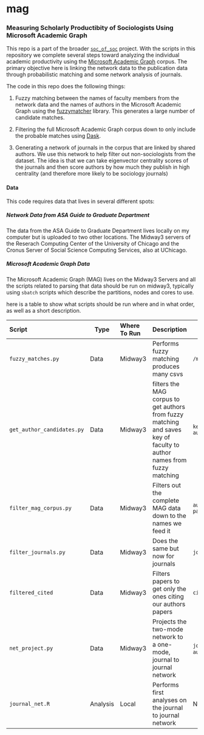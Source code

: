 # mag

### Measuring Scholarly Productibity of Sociologists Using Microsoft Academic Graph

This repo is a part of the broader [`soc_of_soc`](https://github.com/TimothyElder/soc_of_soc) project. With the scripts in this repository we complete several steps toward analyzing the individual academic productivity using the [Microsoft Academic Graph](https://www.microsoft.com/en-us/research/project/microsoft-academic-graph/) corpus. The primary objective here is linking the network data to the publication data through probabilistic matching and some network analysis of journals. 

The code in this repo does the following things:

1. Fuzzy matching between the names of faculty members from the network data and the names of authors in the Microsoft Academic Graph using the [fuzzymatcher](https://github.com/RobinL/fuzzymatcher) library. This generates a large number of candidate matches.

2. Filtering the full Microsoft Academic Graph corpus down to only include the probable matches using [Dask](https://dask.org/).

3. Generating a network of journals in the corpus that are linked by shared authors. We use this network to help filter out non-sociologists from the dataset. The idea is that we can take eigenvector centrality scores of the journals and then score authors by how much they publish in high centrality (and therefore more likely to be sociology journals)


#### Data

This code requires data that lives in several different spots:

##### Network Data from *ASA Guide to Graduate Department*

The data from the ASA Guide to Graduate Department lives locally on my computer but is uploaded to two other locations. The Midway3 servers of the Reserach Computing Center of the University of Chicago and the Cronus Server of Social Science Computing Services, also at UChicago.

##### Microsoft Academic Graph Data

The Microsoft Academic Graph (MAG) lives on the Midway3 Servers and all the scripts related to parsing that data should be run on midway3, typically using `sbatch` scripts which describe the partitions, nodes and cores to use.

here is a table to show what scripts should be run where and in what order, as well as a short description.

|       Script          | Type     |  Where To Run |                                Description                              | Output |
|:----------------------|----------|:--------------|:------------------------------------------------------------------------|--------
| `fuzzy_matches.py`    | Data     |    Midway3    | Performs fuzzy matching produces many csvs     |       `/matches`        |
| `get_author_candidates.py`    | Data     |    Midway3    | filters the MAG corpus to get authors from fuzzy matching and saves key of faculty to author names from fuzzy matching     |       `key_faculty2authors.csv, authors.csv`        |
| `filter_mag_corpus.py`| Data     |    Midway3    | Filters out the complete MAG data down to the names we feed it |  `authors2papers.csv, papers.csv`   |
| `filter_journals.py`  | Data     |    Midway3    | Does the same but now for journals |    `journals.csv`     |
| `filtered_cited`      | Data     |    Midway3    | Filters papers to get only the ones citing our authors papers |   `citing.csv`     |
| `net_project.py`      | Data     |    Midway3    | Projects the two-mode network to a one-mode, journal to journal network |  `journal2journal_mat.csv`, `authors2journals_mat.csv`      |
| `journal_net.R`       | Analysis |     Local     | Performs first analyses on the journal to journal network |   None    |
